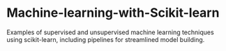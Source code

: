 # Machine-learning-with-Scikit-learn
Examples of supervised and unsupervised machine learning techniques using scikit-learn, including pipelines for streamlined model building.
